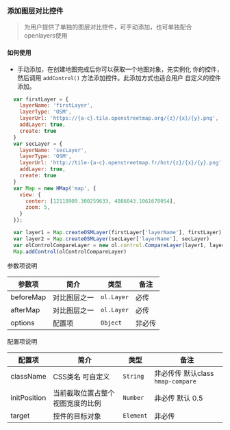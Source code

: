 ### 添加图层对比控件

> 为用户提供了单独的图层对比控件，可手动添加，也可单独配合openlayers使用

#### 如何使用

* 手动添加，在创建地图完成后你可以获取一个地图对象，先实例化
  你的控件，然后调用 ``addControl()`` 方法添加控件。此添加方式也适合用户
  自定义的控件添加。
  
```javascript
  var firstLayer = {
    layerName: 'firstLayer',
    layerType: 'OSM',
    layerUrl: 'https://{a-c}.tile.openstreetmap.org/{z}/{x}/{y}.png',
    addLayer: true,
    create: true
  }
  var secLayer = {
    layerName: 'secLayer',
    layerType: 'OSM',
    layerUrl: 'http://tile-{a-c}.openstreetmap.fr/hot/{z}/{x}/{y}.png',
    addLayer: true,
    create: true
  }
  var Map = new HMap('map', {
    view: {
      center: [12118909.300259633, 4086043.1061670054],
      zoom: 5,
    }
  });

  var layer1 = Map.createOSMLayer(firstLayer['layerName'], firstLayer)
  var layer2 = Map.createOSMLayer(secLayer['layerName'], secLayer)
  var olControlCompareLayer = new ol.control.CompareLayer(layer1, layer2)
  Map.addControl(olControlCompareLayer)
```

参数项说明

| 参数项 | 简介 | 类型 | 备注 |
| --- | --- |--- | --- |
| beforeMap | 对比图层之一 | `ol.Layer` | 必传 |
| afterMap | 对比图层之一 | `ol.Layer` | 必传 |
| options | 配置项 | `Object` | 非必传 |


配置项说明

| 配置项 | 简介 | 类型 | 备注 |
| --- | --- |--- | --- |
| className | CSS类名 可自定义 | `String` | 非必传传 默认class ```hmap-compare``` |
| initPosition | 当前截取位置占整个视图宽度的比例 | `Number` | 非必传 默认 0.5 |
| target | 控件的目标对象 | `Element` | 非必传 |

